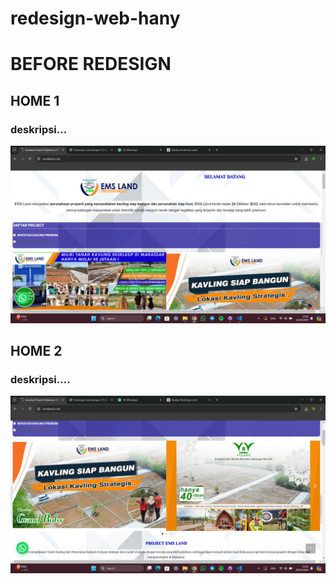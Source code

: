 # redesign-web-hany

# BEFORE REDESIGN
## HOME 1
### deskripsi...
![text](https://github.com/hanymelyani/redesign-web-hany/blob/main/Screenshot/(Before)%20Navbar.png)
## HOME 2
### deskripsi....
 ![text](https://github.com/hanymelyani/redesign-web-hany/blob/main/Screenshot/(Before)%20Home.png)
